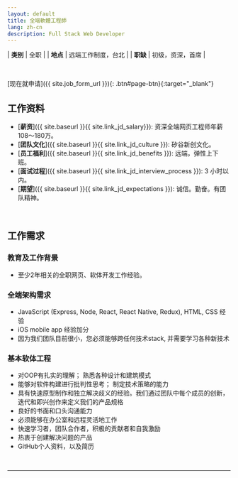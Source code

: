 ```yaml
---
layout: default
title: 全端軟體工程師
lang: zh-cn
description: Full Stack Web Developer
---
```




| **类别** | 全职 |
| **地点** | 远端工作制度，台北 |
| **职缺** | 初级，资深，首席 |

<br>

[现在就申请]({{ site.job_form_url }}){: .btn#page-btn}{:target="_blank"}

## 工作资料
- [**薪资**]({{ site.baseurl }}{{ site.link_jd_salary}}): 资深全端网页工程师年薪108～180万。
- [**团队文化**]({{ site.baseurl }}{{ site.link_jd_culture }}): 矽谷新创文化。
- [**员工福利**]({{ site.baseurl }}{{ site.link_jd_benefits }}): 远端，弹性上下班。
- [**面试过程**]({{ site.baseurl }}{{ site.link_jd_interview_process }}): 3 小时以内。
- [**期望**]({{ site.baseurl }}{{ site.link_jd_expectations }}): 诚信。勤奋。有团队精神。

<br>

## 工作需求

### 教育及工作背景
- 至少2年相关的全职网页、软体开发工作经验。

### 全端架构需求
- JavaScript (Express, Node, React, React Native, Redux), HTML, CSS 经验
- iOS mobile app 经验加分
- 因为我们团队目前很小，您必须能够跨任何技术stack, 并需要学习各种新技术

### 基本软体工程
- 对OOP有扎实的理解； 熟悉各种设计和建筑模式
- 能够对软件构建进行批判性思考； 制定技术策略的能力
- 具有快速原型制作和独立解决歧义的经验。我们通过团队中每个成员的创新，迭代和即兴创作来定义我们的产品规格
- 良好的书面和口头沟通能力
- 必须能够在办公室和远程灵活地工作
- 快速学习者，团队合作者，积极的贡献者和自我激励
- 热衷于创建解决问题的产品
- GitHub个人资料，以及简历

<br>

---

<br>

